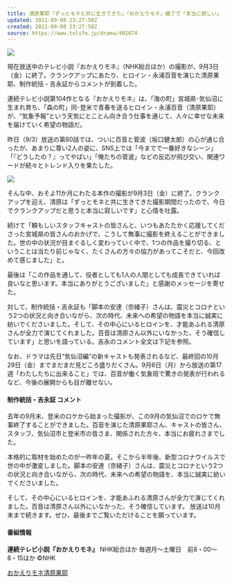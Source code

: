```yaml
---
title: 清原果耶「ずっとモネと共に生きてきた」『おかえりモネ』撮了で「本当に寂しい」
updated: 2021-09-08 23:27:58Z
created: 2021-09-08 23:27:58Z
source: https://www.tvlife.jp/drama/401074
---
```


![](https://www.tvlife.jp/wps/wp-content/uploads/2021/09/401074_00.jpg)

現在放送中のテレビ小説『おかえりモネ』（NHK総合ほか）の撮影が、9月3日（金）に終了。クランクアップにあたり、ヒロイン・永浦百音を演じた清原果耶、制作統括・吉永証からコメントが到着した。

連続テレビ小説第104作となる『おかえりモネ』は、「海の町」宮城県･気仙沼に生まれ育ち、「森の町」同･登米で青春を送るヒロイン・永浦百音（清原果耶）が、“気象予報”という天気にとことん向き合う仕事を通じて、人々に幸せな未来を届けていく希望の物語だ。

昨日（9/3）放送の第80話では、ついに百音と菅波（坂口健太郎）の心が通じ合ったが、あまりに尊い2人の姿に、SNS上では「今までで一番好きなシーン」「『どうしたの？』ってやばい」「俺たちの菅波」などの反応が飛び交い、関連ワードが続々とトレンド入りを果たした。

![](https://www.tvlife.jp/wps/wp-content/uploads/2021/09/401074_01.jpg)

そんな中、おそよ11か月にわたる本作の撮影が9月3日（金）に終了。クランクアップを迎え、清原は「ずっとモネと共に生きてきた撮影期間だったので、今日でクランクアップだと思うと本当に寂しいです」と心情を吐露。

続けて「頼もしいスタッフキャストの皆さんと、いつもあたたかく応援してくださった宮城県の皆さんのおかげで、こうして無事に撮影を終えることができました。世の中の状況が目まぐるしく変わっていく中で、1つの作品を撮り切る、ということは当たり前じゃなく、たくさんの方々の協力があってこそだと、今回改めて感じました」と。

最後は「この作品を通して、役者としても1人の人間としても成長できていれば良いなと思います。本当にありがとうございました」と感謝のメッセージを寄せた。

対して、制作統括・吉永証も「脚本の安達（奈緒子）さんは、震災とコロナという2つの状況と向き合いながら、次の時代、未来への希望の物語を本当に誠実に紡いでくださいました。そして、その中心にいるヒロインを、才能あふれる清原さんが全力で演じてくれました。百音は清原さん以外にいなかった、そう確信しています」と思いを語っている。吉永のコメント全文は下記を参照。

なお、ドラマは先日“気仙沼編”の新キャストも発表されるなど、最終回の10月29日（金）までまだまだ見どころ盛りだくさん。9月6日（月）から放送の第17週「わたしたちに出来ること」では、百音が働く気象班で驚きの発表が行われるなど、今後の展開からも目が離せない。

#### 制作統括・吉永証 コメント

去年の9月末、登米のロケから始まった撮影が、この9月の気仙沼でのロケで無事終了することができました。百音を演じた清原果耶さん、キャストの皆さん、スタッフ、気仙沼市と登米市の皆さま、関係された方々、本当にお疲れさまでした。

本格的に取材を始めたのが一昨年の夏。そこから半年後、新型コロナウイルスで世の中が激変しました。脚本の安達（奈緒子）さんは、震災とコロナという2つの状況と向き合いながら、次の時代、未来への希望の物語を、本当に誠実に紡いでくださいました。

そして、その中心にいるヒロインを、才能あふれる清原さんが全力で演じてくれました。百音は清原さん以外にいなかった、そう確信しています。
放送は10月末まで続きます。ぜひ、最後までご覧いただけることを願っています。

#### 番組情報

**連続テレビ小説『おかえりモネ』**
NHK総合ほか
毎週月〜土曜日　前8・00〜8・15ほか
©NHK

[おかえりモネ](https://www.tvlife.jp/tag/okaerimone)[清原果耶](https://www.tvlife.jp/tag/kiyoharakaya)
